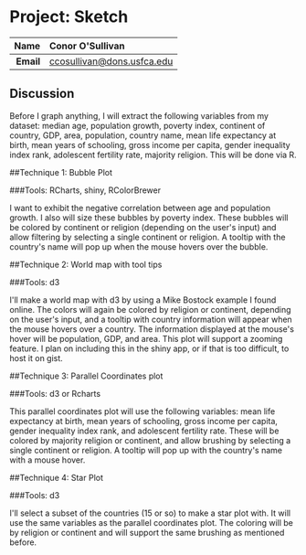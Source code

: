 Project: Sketch
==============================

| **Name**  | Conor O'Sullivan  |
|----------:|:-------------|
| **Email** | ccosullivan@dons.usfca.edu |

## Discussion ##

Before I graph anything, I will extract the following variables from my dataset:
median age, population growth, poverty index, continent of country, GDP, area, population, country name, mean life expectancy at birth, mean years of schooling, gross income per capita, gender inequality index rank, adolescent fertility rate, majority religion. This will be done via R.

##Technique 1: Bubble Plot

###Tools: RCharts, shiny, RColorBrewer

I want to exhibit the negative correlation between age and population growth. I also will size these bubbles by poverty index. These bubbles will be colored by continent or religion (depending on the user's input) and allow filtering by selecting a single continent or religion. A tooltip with the country's name will pop up when the mouse hovers over the bubble.

##Technique 2: World map with tool tips

###Tools: d3

I'll make a world map with d3 by using a Mike Bostock example I found online. The colors will again be colored by religion or continent, depending on the user's input, and a tooltip with country information will appear when the mouse hovers over a country. The information displayed at the mouse's hover will be population, GDP, and area. This plot will support a zooming feature. I plan on including this in the shiny app, or if that is too difficult, to host it on gist.

##Technique 3: Parallel Coordinates plot

###Tools: d3 or Rcharts

This parallel coordinates plot will use the following variables: mean life expectancy at birth, mean years of schooling, gross income per capita, gender inequality index rank, and adolescent fertility rate. These will be colored by majority religion or continent, and allow brushing by selecting a single continent or religion. A tooltip will pop up with the country's name with a mouse hover.

##Technique 4: Star Plot

###Tools: d3

I'll select a subset of the countries (15 or so) to make a star plot with. It will use the same variables as the parallel coordinates plot. The coloring will be by religion or continent and will support the same brushing as mentioned before.




